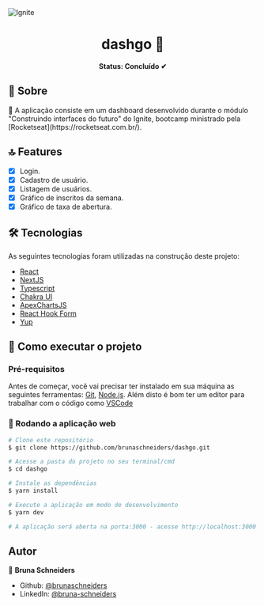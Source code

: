 <img alt="Ignite" src="https://www.notion.so/image/https%3A%2F%2Fs3-us-west-2.amazonaws.com%2Fsecure.notion-static.com%2F2fbacb7a-e460-44a3-8fc5-e66f96dae148%2Fcover-reactjs.png?table=block&id=57692167-7879-4019-a83f-544e79167b12&width=2560&userId=ea77c6a2-2649-4d12-bc25-b4ef60ba5ead&cache=v2" />

<h1 align="center">dashgo  👋</h1>

<p align="center"><b>Status: Concluído ✔ </b></p>

## 📄 Sobre

<p> 🚀 A aplicação consiste em um dashboard desenvolvido durante o módulo "Construindo interfaces do futuro"  do Ignite, bootcamp ministrado pela [Rocketseat](https://rocketseat.com.br/).</p>

## 🔝 Features

- [x] Login.
- [x] Cadastro de usuário.
- [x] Listagem de usuários.
- [x] Gráfico de inscritos da semana.
- [x] Gráfico de taxa de abertura.

## 🛠 Tecnologias

As seguintes tecnologias foram utilizadas na construção deste projeto:

- [React](https://pt-br.reactjs.org/)
- [NextJS](https://nextjs.org/)
- [Typescript](https://www.typescriptlang.org/)
- [Chakra UI](https://chakra-ui.com/)
- [ApexChartsJS](https://apexcharts.com)
- [React Hook Form](https://react-hook-form.com/)
- [Yup](https://github.com/jquense/yup)

## 🚀 Como executar o projeto

### Pré-requisitos

Antes de começar, você vai precisar ter instalado em sua máquina as seguintes ferramentas:
[Git](https://git-scm.com), [Node.js](https://nodejs.org/en/).
Além disto é bom ter um editor para trabalhar com o código como [VSCode](https://code.visualstudio.com/)

### 🧭 Rodando a aplicação web

```bash
# Clone este repositório
$ git clone https://github.com/brunaschneiders/dashgo.git

# Acesse a pasta do projeto no seu terminal/cmd
$ cd dashgo

# Instale as dependências
$ yarn install

# Execute a aplicação em modo de desenvolvimento
$ yarn dev

# A aplicação será aberta na porta:3000 - acesse http://localhost:3000
```

## Autor

👤 **Bruna Schneiders**

- Github: [@brunaschneiders](https://github.com/brunaschneiders)
- LinkedIn: [@bruna-schneiders](https://linkedin.com/in/bruna-schneiders)
